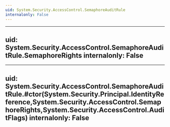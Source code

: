 ```yaml
---
uid: System.Security.AccessControl.SemaphoreAuditRule
internalonly: False
---
```


---
uid: System.Security.AccessControl.SemaphoreAuditRule.SemaphoreRights
internalonly: False
---

---
uid: System.Security.AccessControl.SemaphoreAuditRule.#ctor(System.Security.Principal.IdentityReference,System.Security.AccessControl.SemaphoreRights,System.Security.AccessControl.AuditFlags)
internalonly: False
---
